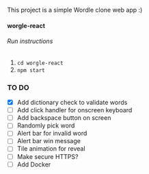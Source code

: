 This project is a simple Wordle clone web app :)

#### worgle-react
###### Run instructions
1. `cd worgle-react`
2. `npm start`

### TO DO
- [X] Add dictionary check to validate words
- [ ] Add click handler for onscreen keyboard
- [ ] Add backspace button on screen
- [ ] Randomly pick word
- [ ] Alert bar for invalid word
- [ ] Alert bar win message
- [ ] Tile animation for reveal
- [ ] Make secure HTTPS?
- [ ] Add Docker
